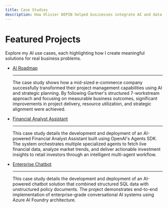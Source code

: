 ```yaml
---
title: Case Studies
description: How Olivier DEPIN helped businesses integrate AI and data into their operations. 
---
```


# Featured Projects

Explore my AI use cases, each highlighting how I create meaningful solutions for real business problems.

<div class="grid cards" markdown>

-   [AI Roadmap](projects/ai-roadmap.md)

    ---

    The case study shows how a mid-sized e-commerce company successfully transformed their project management capabilities using AI and strategic planning. By following Gartner's structured 7-workstream approach and focusing on measurable business outcomes, significant improvements in project delivery, resource utilization, and strategic alignment were achieved.

-   [Financial Analyst Assistant](projects/edge-financial-agent.md)

    ---

    This case study details the development and deployment of an AI-powered Financial Analyst Assistant built using OpenAI's Agents SDK. The system orchestrates multiple specialized agents to fetch live financial data, analyze market trends, and deliver actionable investment insights to retail investors through an intelligent multi-agent workflow.

-   [Enterprise Chatbot](projects/entreprise-chatbot.md)

    ---

    This case study details the development and deployment of an AI-powered chatbot solution that combined structured SQL data with unstructured policy documents. The project demonstrates end-to-end implementation of enterprise-grade conversational AI systems using Azure AI Foundry architecture.

</div>